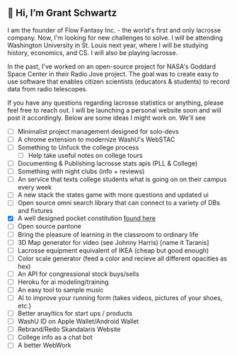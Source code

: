 ## 👋 Hi, I’m Grant Schwartz

I am the founder of Flow Fantasy Inc. - the world's first and only lacrosse company. Now, I'm looking for new challenges to solve. I will be attending Washington University in St. Louis next year, where I will be studying history, economics, and CS. I will also be playing lacrosse.

In the past, I've worked on an open-source project for NASA's Goddard Space Center in their Radio Jove project. The goal was to create easy to use software that enables citizen scientists (educators & students) to record data from radio telescopes.

If you have any questions regarding lacrosse statistics or anything, please feel free to reach out. I will be launching a personal website soon and will post it accordingly. Below are some ideas I might work on. We'll see

- [ ] Minimalist project management designed for solo-devs
- [ ] A chrome extension to modernize WashU's WebSTAC
- [ ] Something to Unfuck the college process
  - [ ] Help take useful notes on college tours
- [ ] Documenting & Publishing lacrosse stats apis (PLL & College)
- [ ] Something with night clubs (info + reviews)
- [ ] An service that texts college students what is going on on their campus every week
- [ ] A new stack the states game with more questions and updated ui
- [ ] Open source omni search library that can connect to a variety of DBs and fixtures
- [x] A well designed pocket constitution [found here](https://grantschwartz.xyz/posts/a-well-designed-constitution)
- [ ] Open source pantone
- [ ] Bring the pleasure of learning in the classroom to ordinary life
- [ ] 3D Map generator for video (see Johnny Harris) [name it Taranis]
- [ ] Lacrosse equipment equivalent of IKEA (cheap but good enough)
- [ ] Color scale generator (feed a color and recieve all different opacities as hex)
- [ ] An API for congressional stock buys/sells
- [ ] Heroku for ai modeling/training
- [ ] An easy tool to sample music
- [ ] AI to improve your running form (takes videos, pictures of your shoes, etc.)
- [ ] Better anayltics for start ups / products 
- [ ] WashU ID on Apple Wallet/Android Wallet
- [ ] Rebrand/Redo Skandalaris Website
- [ ] College info as a chat bot
- [ ] A better WebWork
